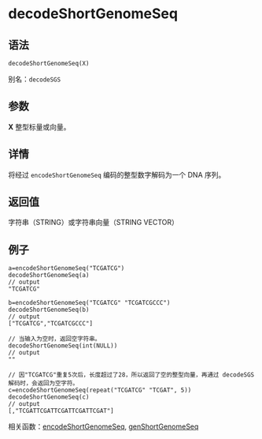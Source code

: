 # decodeShortGenomeSeq

## 语法

`decodeShortGenomeSeq(X)`

别名：`decodeSGS`

## 参数

**X** 整型标量或向量。

## 详情

将经过 `encodeShortGenomeSeq` 编码的整型数字解码为一个 DNA 序列。

## 返回值

字符串（STRING）或字符串向量（STRING VECTOR）

## 例子

```
a=encodeShortGenomeSeq("TCGATCG")
decodeShortGenomeSeq(a)
// output
"TCGATCG"

b=encodeShortGenomeSeq("TCGATCG" "TCGATCGCCC")
decodeShortGenomeSeq(b)
// output
["TCGATCG","TCGATCGCCC"]

// 当输入为空时，返回空字符串。
decodeShortGenomeSeq(int(NULL))
// output
""

// 因"TCGATCG"重复5次后，长度超过了28，所以返回了空的整型向量，再通过 decodeSGS 解码时，会返回为空字符。
c=encodeShortGenomeSeq(repeat("TCGATCG" "TCGAT", 5))
decodeShortGenomeSeq(c)
// output
[,"TCGATTCGATTCGATTCGATTCGAT"]
```

相关函数：[encodeShortGenomeSeq](../e/encodeShortGenomeSeq.md), [genShortGenomeSeq](../g/genShortGenomeSeq.md)

